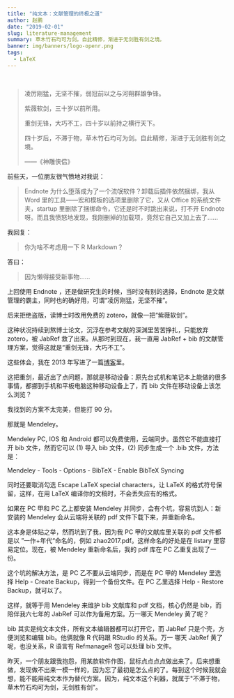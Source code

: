 ```yaml
---
title: "纯文本：文献管理的终极之道"
author: 赵鹏
date: "2019-02-01"
slug: literature-management
summary: 草木竹石均可为剑。自此精修，渐进于无剑胜有剑之境。
banner: img/banners/logo-openr.png
tags: 
  - LaTeX
---
```


​	

> 凌厉刚猛，无坚不摧，弱冠前以之与河朔群雄争锋。
>
> 紫薇软剑，三十岁以前所用。
>
> 重剑无锋，大巧不工，四十岁以前持之横行天下。
>
> 四十岁后，不滞于物，草木竹石均可为剑。自此精修，渐进于无剑胜有剑之境。
>
> ——《神雕侠侣》

<!--more-->

前些天，一位朋友很气愤地对我说：

> Endnote 为什么堕落成为了一个流氓软件？卸载后插件依然捆绑，我从 Word 里的工具——宏和模板的选项里删除了它，又从 Office 的系统文件夹，startup 里删除了捆绑命令，它还是时不时跳出来说，打不开 Endnote 呀。而且我愤怒地发现，我刚删掉的加载项，竟然它自己又加上去了……

我回复：

> 你为啥不考虑用一下 R Markdown？

答曰：

> 因为懒得接受新事物……



上回使用 Endnote ，还是做研究生的时候，当时没有别的选择，Endnote 是文献管理的霸主，同时也的确好用，可谓“凌厉刚猛，无坚不摧”。

后来拒绝盗版，读博士时改用免费的 zotero，就像一把“紫薇软剑”。

这种状况持续到熬博士论文，沉浮在参考文献的深渊里苦苦挣扎，只能放弃 zotero，被 JabRef 救了出来。从那时到现在，我一直用 JabRef + bib 的文献管理方案，觉得这就是“重剑无锋，大巧不工”。

这些体会，我在 2013 年写进了一篇[博客](https://www.pzhao.org/archives/15838/)里。

这把重剑，最近出了点问题，那就是移动设备：原先台式机和笔记本上能做的很多事情，都挪到手机和平板电脑这种移动设备上了，而 bib 文件在移动设备上该怎么浏览？

我找到的方案不太完美，但能打 90 分。

那就是 Mendeley。

Mendeley PC, IOS 和 Android 都可以免费使用，云端同步。虽然它不能直接打开 bib 文件，然而它可以 (1) 导入 bib 文件，(2) 同步生成一个  .bib 文件，方法是：

Mendeley - Tools - Options - BibTeX - Enable BibTeX Syncing

同时还要取消勾选 Escape LaTeX special characters，让 LaTeX 的格式符号保留，这样，在用 LaTeX 编译你的文稿时，不会丢失应有的格式。

如果在 PC 甲和 PC 乙上都安装 Mendeley 并同步，会有个坑，容易坑到人：新安装的 Mendeley 会从云端将关联的 pdf 文件下载下来，并重新命名。

这本身是体贴之举，然而坑到了我，因为我 PC 甲的文献库里关联的 pdf 文件都是以 ”一作+年代“命名的，例如 zhao2017.pdf。这样命名的好处是在 listary 里容易定位。现在，被 Mendeley 重新命名后，我的 pdf 库在 PC 乙重复出现了一份。

这个坑的解决方法，是 PC 乙不要从云端同步，而是在 PC 甲的 Mendeley 里选择 Help - Create Backup，得到一个备份文件。在 PC 乙里选择 Help - Restore Backup，就可以了。

这样，就等于用 Mendeley  来维护 bib 文献库和 pdf 文档，核心仍然是 bib，而陪伴我六七年的 JabRef 可以作为备用方案。万一哪天 Mendeley 黄了呢？

bib 其实是纯文本文件，所有文本编辑器都可以打开它，而 JabRef 只是个壳，方便浏览和编辑 bib。他俩就像 R 代码跟 RStudio 的关系。万一 哪天 JabRef 黄了呢，也没关系，R 语言有 RefmanageR 包可以处理 bib 文件。

昨天，一个朋友跟我抱怨，用某款软件作图，鼠标点点点点做出来了。后来想重做，发现做不出来一模一样的，因为忘了最初是怎么点的了。每到这个时候我就会想，能不能用纯文本作为替代方案。因为，纯文本这个利器，就属于"不滞于物，草木竹石均可为剑，无剑胜有剑"。
